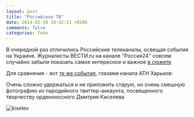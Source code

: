 ```yaml
---
layout: post
title: "Российское ТВ"
date: 2014-02-20 18:42:11 +0200
comments: false
categories: fake
---
```

В очередной раз отличились Российские телеканалы, освещая события на Украине. 
Журналисты ВЕСТИ.ru на канале "Россия24" совсем случайно забыли показать самое интересное и важное [в сюжете](http://www.vesti.ru/only_video.html?vid=578577)

Для сравнения - вот [те же события](http://atn.ua/proisshestviya/kak-izbivali-pod-akademiey-vv-podrobnosti-shturma), глазами канала АТН Харьков: 

Очень сложно удержаться и не приложить старую, но очень смешную фотографию из пародийного твиттер-аккаунта, посвященного творчеству орденоносного Дмитрия Киселева

![kiselev](https://scontent-a-lhr.xx.fbcdn.net/hphotos-prn1/t31/1553152_637883049599834_1940260314_o.jpg)
